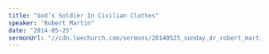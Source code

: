 ```yaml
---
title: "God’s Soldier In Civilian Clothes"
speaker: "Robert Martin"
date: "2014-05-25"
sermonUrl: "//cdn.lwechurch.com/sermons/20140525_sunday_dr_robert_martin_gods_soldier_in_civilian_clothes.mp3"
---
```

